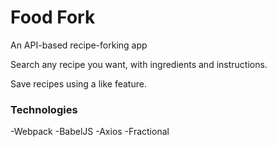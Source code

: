 # Food Fork
An API-based recipe-forking app

Search any recipe you want, with ingredients and instructions.

Save recipes using a like feature.

### Technologies
-Webpack
-BabelJS
-Axios
-Fractional
